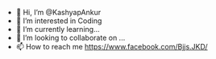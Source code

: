 - 👋 Hi, I’m @KashyapAnkur
- 👀 I’m interested in Coding
- 🌱 I’m currently learning...
- 💞️ I’m looking to collaborate on ...
- 📫 How to reach me https://www.facebook.com/Bjjs.JKD/

<!---
KashyapAnkur/KashyapAnkur is a ✨ special ✨ repository because its `README.md` (this file) appears on your GitHub profile.
You can click the Preview link to take a look at your changes.
--->
